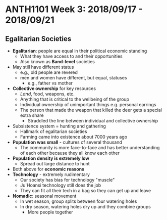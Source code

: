 # ANTH1101 Week 3: 2018/09/17 - 2018/09/21

## Egalitarian Societies

* **Egalitarian**: people are equal in their political economic standing
  * What they have access to and their opportunities
  * Also known as **Band-level** societies
* May still have different status
  * e.g., old people are revered
  * men and women have different, but equal, statuses
    * e.g., father vs mother
* **Collective ownership** for key resources
  * *Land*, food, weapons, etc.
  * Anything that is critical to the wellbeing of the group
  * Individual ownership of unimportant things e.g. personal earrings
  * The person that made the weapon that killed the deer gets a special extra share
    * Straddled the line between individual and collective ownership
* Subsistence system = hunting and gathering
  * Hallmark of egalitarian societies
  * Farming came into existence about 7000 years ago
* **Population was small** - cultures of several thousand
  * The community is more face-to-face and has better understanding of each other because they all know each  other
* **Population density is extremely low**
  * Spread out large distance to hunt
* Both above for **economic reasons**
* **Technology** - extremely rudimentary
  * Our society has bias for technology "muscle"
  * Ju'Hoansi technology still does the job
  * They can fit all their tech in a bag so they can get up and leave
* **Nomadic**: seasonal movement
  * In wet season, group splits between four watering holes
  * In dry season, watering holes dry up and they combine groups
    * More people together
